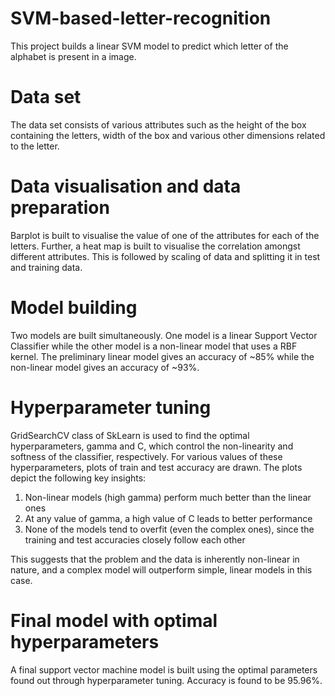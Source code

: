 # SVM-based-letter-recognition
This project builds a linear SVM model to predict which letter of the alphabet is present in a image.

# Data set
The data set consists of various attributes such as the height of the box containing the letters, width of the box and various other dimensions related to the letter.

# Data visualisation and data preparation
Barplot is built to visualise the value of one of the attributes for each of the letters. Further, a heat map is built to visualise the correlation amongst different attributes. This is followed by scaling of data and splitting it in test and training data.

# Model building
Two models are built simultaneously. One model is a linear Support Vector Classifier while the other model is a non-linear model that uses a RBF kernel. The preliminary linear model gives an accuracy of ~85% while the non-linear model gives an accuracy of ~93%.

# Hyperparameter tuning
GridSearchCV class of SkLearn is used to find the optimal hyperparameters, gamma and C, which control the non-linearity and softness of the classifier, respectively. For various values of these hyperparameters, plots of train and test accuracy are drawn. The plots depict the following key insights:
1) Non-linear models (high gamma) perform much better than the linear ones
2) At any value of gamma, a high value of C leads to better performance
3) None of the models tend to overfit (even the complex ones), since the training and test accuracies closely follow each other

This suggests that the problem and the data is inherently non-linear in nature, and a complex model will outperform simple, linear models in this case.

# Final model with optimal hyperparameters
A final support vector machine model is built using the optimal parameters found out through hyperparameter tuning. Accuracy is found to be 95.96%.

